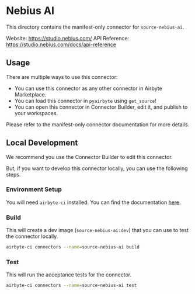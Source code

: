 # Nebius AI
This directory contains the manifest-only connector for `source-nebius-ai`.

Website: https://studio.nebius.com/
API Reference: https://studio.nebius.com/docs/api-reference

## Usage
There are multiple ways to use this connector:
- You can use this connector as any other connector in Airbyte Marketplace.
- You can load this connector in `pyairbyte` using `get_source`!
- You can open this connector in Connector Builder, edit it, and publish to your workspaces.

Please refer to the manifest-only connector documentation for more details.

## Local Development
We recommend you use the Connector Builder to edit this connector.

But, if you want to develop this connector locally, you can use the following steps.

### Environment Setup
You will need `airbyte-ci` installed. You can find the documentation [here](airbyte-ci).

### Build
This will create a dev image (`source-nebius-ai:dev`) that you can use to test the connector locally.
```bash
airbyte-ci connectors --name=source-nebius-ai build
```

### Test
This will run the acceptance tests for the connector.
```bash
airbyte-ci connectors --name=source-nebius-ai test
```


